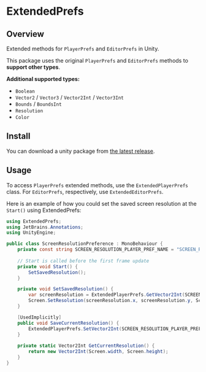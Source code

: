 # ExtendedPrefs

## Overview
Extended methods for `PlayerPrefs` and `EditorPrefs` in Unity.

This package uses the original `PlayerPrefs` and `EditorPrefs` methods to __support other types__.

**Additional supported types:**
* `Boolean`
* `Vector2` / `Vector3` / `Vector2Int` / `Vector3Int`
* `Bounds` / `BoundsInt`
* `Resolution`
* `Color`

## Install
You can download a unity package from [the latest release](../../releases).

## Usage
To access `PlayerPrefs` extended methods, use the `ExtendedPlayerPrefs` class. For `EditorPrefs`, respectively, use `ExtendedEditorPrefs`.

Here is an example of how you could set the saved screen resolution at the `Start()` using ExtendedPrefs:

```cs
using ExtendedPrefs;
using JetBrains.Annotations;
using UnityEngine;

public class ScreenResolutionPreference : MonoBehaviour {
    private const string SCREEN_RESOLUTION_PLAYER_PREF_NAME = "SCREEN_RES_PREF";
    
    // Start is called before the first frame update
    private void Start() {
        SetSavedResolution();
    }

    private void SetSavedResolution() {
        var screenResolution = ExtendedPlayerPrefs.GetVector2Int(SCREEN_RESOLUTION_PLAYER_PREF_NAME, GetCurrentResolution());
        Screen.SetResolution(screenResolution.x, screenResolution.y, Screen.fullScreenMode);
    }

    [UsedImplicitly]
    public void SaveCurrentResolution() {
        ExtendedPlayerPrefs.SetVector2Int(SCREEN_RESOLUTION_PLAYER_PREF_NAME, GetCurrentResolution());
    }
    
    private static Vector2Int GetCurrentResolution() {
        return new Vector2Int(Screen.width, Screen.height);
    }
}
```
